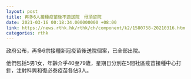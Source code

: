 ```yaml
---
layout: post
title: 再多6人接種疫苗後不適送院　毋須留院
date: 2021-03-16 00:18:34.000000000 +08:00
link: https://news.rthk.hk/rthk/ch/component/k2/1580758-20210316.htm
categories: rthk
---
```


政府公布，再多6宗接種新冠疫苗後送院個案，已全部出院。

他們包括5男1女，年齡介乎40至79歲，星期日分別在5間社區疫苗接種中心打針，注射科興和復必泰疫苗各佔3人。
